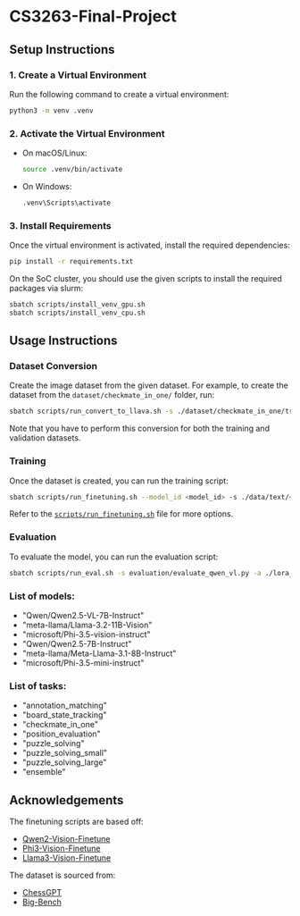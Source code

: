 # CS3263-Final-Project

## Setup Instructions

### 1. Create a Virtual Environment
Run the following command to create a virtual environment:
```bash
python3 -m venv .venv
```

### 2. Activate the Virtual Environment
- On macOS/Linux:
    ```bash
    source .venv/bin/activate
    ```
- On Windows:
    ```bash
    .venv\Scripts\activate
    ```

### 3. Install Requirements
Once the virtual environment is activated, install the required dependencies:
```bash
pip install -r requirements.txt
```

On the SoC cluster, you should use the given scripts to install the required packages via slurm:
```bash
sbatch scripts/install_venv_gpu.sh
sbatch scripts/install_venv_cpu.sh
```

## Usage Instructions

### Dataset Conversion
Create the image dataset from the given dataset. For example, to create the dataset from the `dataset/checkmate_in_one/` folder, run:
```bash
sbatch scripts/run_convert_to_llava.sh -s ./dataset/checkmate_in_one/train.json
```
Note that you have to perform this conversion for both the training and validation datasets.

### Training
Once the dataset is created, you can run the training script:
```bash
sbatch scripts/run_finetuning.sh --model_id <model_id> -s ./data/text/<task>/train.json -e ./data/text/<task>/test.json -n 3
```
Refer to the [`scripts/run_finetuning.sh`](scripts/run_finetuning.sh) file for more options.

### Evaluation
To evaluate the model, you can run the evaluation script:
```bash
sbatch scripts/run_eval.sh -s evaluation/evaluate_qwen_vl.py -a ./lora_output/<model_id>/<training_session>/checkpoints/<checkpoint> -e ./data/text/<task>/test.json
```

### List of models:
- "Qwen/Qwen2.5-VL-7B-Instruct"
- "meta-llama/Llama-3.2-11B-Vision"
- "microsoft/Phi-3.5-vision-instruct"
- "Qwen/Qwen2.5-7B-Instruct"
- "meta-llama/Meta-Llama-3.1-8B-Instruct"
- "microsoft/Phi-3.5-mini-instruct"

### List of tasks:
- "annotation_matching"
- "board_state_tracking"
- "checkmate_in_one"
- "position_evaluation"
- "puzzle_solving"
- "puzzle_solving_small"
- "puzzle_solving_large"
- "ensemble"

## Acknowledgements

The finetuning scripts are based off:
- [Qwen2-Vision-Finetune](https://github.com/2U1/Qwen2-VL-Finetune)
- [Phi3-Vision-Finetune](https://github.com/2U1/Phi3-Vision-Finetune)
- [Llama3-Vision-Finetune](https://github.com/2U1/Llama3.2-Vision-Finetune)

The dataset is sourced from:
- [ChessGPT](https://github.com/waterhorse1/ChessGPT)
- [Big-Bench](https://github.com/google/BIG-bench)